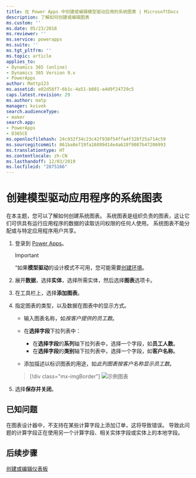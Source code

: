 ```yaml
---
title: 在 Power Apps 中创建或编辑模型驱动应用的系统图表 | MicrosoftDocs
description: 了解如何创建或编辑图表
ms.custom: ''
ms.date: 05/23/2018
ms.reviewer: ''
ms.service: powerapps
ms.suite: ''
ms.tgt_pltfrm: ''
ms.topic: article
applies_to:
- Dynamics 365 (online)
- Dynamics 365 Version 9.x
- PowerApps
author: Mattp123
ms.assetid: e02d58f7-6b1c-4a51-b801-a4d9f24729c5
caps.latest.revision: 29
ms.author: matp
manager: kvivek
search.audienceType:
- maker
search.app:
- PowerApps
- D365CE
ms.openlocfilehash: 24c932f34c23c42f938f54ffa4f328f25a714c59
ms.sourcegitcommit: 861ba8e719fa16899d14e4a628f9087b47206993
ms.translationtype: HT
ms.contentlocale: zh-CN
ms.lasthandoff: 12/03/2019
ms.locfileid: "2875166"
---
```

# <a name="create-a-model-driven-app-system-chart"></a>创建模型驱动应用程序的系统图表

在本主题，您可以了解如何创建系统图表。 系统图表是组织负责的图表，这让它们可供具有运行应用程序的数据的读取访问权限的任何人使用。 系统图表不能分配或与特定应用程序用户共享。  
  
1. 登录到 [Power Apps](https://make.powerapps.com/?utm_source=padocs&utm_medium=linkinadoc&utm_campaign=referralsfromdoc)。  

    > [!IMPORTANT]
    > “如果**模型驱动**的设计模式不可用，您可能需要[创建环境](https://docs.microsoft.com/powerapps/administrator/create-environment)。     
  
2. 展开**数据**，选择**实体**，选择所需实体，然后选择**图表**选项卡。  
  
3.  在工具栏上，选择**添加图表**。  
  
4.  指定图表的类型，以及数据在图表中的显示方式。  
  
    -   输入图表名称，如*按客户提供的员工数*。  
  
    -   在**选择字段**下拉列表中： 
        - 在**选择字段**的**系列**轴下拉列表中，选择一个字段，如**员工人数**。  
        - 在**选择字段**的**类别**轴下拉列表中，选择一个字段，如**客户名称**。
  
    -   添加描述以标识图表的用途，如*此列图表按客户名称显示员工数*。 

    > [!div class="mx-imgBorder"] 
    > ![示例图表](media/sample-chart.png)
  
5.  选择**保存并关闭**。  

## <a name="known-issues"></a>已知问题  
在图表设计器中，不支持在某些计算字段上添加订单，这将导致错误。  导致此问题的计算字段正在使用另一个计算字段、相关实体字段或实体上的本地字段。

## <a name="next-steps"></a>后续步骤  
[创建或编辑仪表板](create-edit-dashboards.md)
